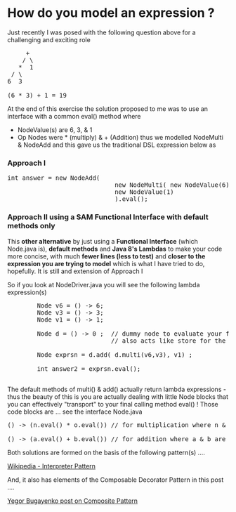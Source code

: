 # How do you model an expression ?
Just recently I was posed with the following question above for a challenging and exciting role
<pre>
     +
    / \
   *  1
 / \
6  3

(6 * 3) + 1 = 19 
</pre>
At the end of this exercise the solution proposed to me was to use an interface with a common eval() method where

* NodeValue(s) are 6, 3, & 1
* Op Nodes were * (multiply) & + (Addition) thus we modelled NodeMulti & NodeAdd and this gave us the traditional DSL expression below as

### Approach I 
<pre>
int answer = new NodeAdd(
                             new NodeMulti( new NodeValue(6),new NodeValue(3)),
                             new NodeValue(1)
                             ).eval();
</pre>
### Approach II using a SAM Functional Interface with default methods only

This **other alternative** by just using a **Functional Interface** (which Node.java is), **default methods** and **Java 8's Lambdas** to make your code more concise, with much **fewer lines (less to test)** and **closer to the expression you are trying to model** which is what I have tried to do, hopefully. It is still and extension of Approach I

So if you look at NodeDriver.java you will see the following lambda expression(s)

<pre>
        Node v6 = () -> 6;
        Node v3 = () -> 3;
        Node v1 = () -> 1;

        Node d = () -> 0 ;  // dummy node to evaluate your final answer 
                            // also acts like store for the final Node expression to be evaluate.

        Node exprsn = d.add( d.multi(v6,v3), v1) ;

        int answer2 = exprsn.eval();  

</pre>

The default methods of multi() & add() actually return lambda expressions - thus the beauty of this is you are actually dealing with little Node blocks that you can effectively "transport" to your final calling method eval() ! Those code blocks are ... see the interface Node.java
<pre>
() -> (n.eval() * o.eval()) // for multiplication where n & o are the nodes passed in 

() -> (a.eval() + b.eval()) // for addition where a & b are the nodes passed in
</pre>


Both solutions are formed on the basis of the following pattern(s) ....

[Wikipedia - Interpreter Pattern](https://en.wikipedia.org/wiki/Interpreter_pattern#Java) 

And, it also has elements of the Composable Decorator Pattern in this post  ....

[Yegor Bugayenko post on Composite Pattern ](http://www.yegor256.com/2015/02/26/composable-decorators.html)






